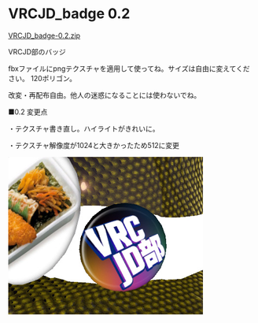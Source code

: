 # VRCJD_badge 0.2


<a href="https://github.com/noriben327/VRCJD_badge/releases/download/0.2/VRCJD_badge-0.2.zip
">VRCJD_badge-0.2.zip</a>

VRCJD部のバッジ

fbxファイルにpngテクスチャを適用して使ってね。サイズは自由に変えてください。
120ポリゴン。

改変・再配布自由。他人の迷惑になることには使わないでね。


■0.2 変更点

・テクスチャ書き直し。ハイライトがきれいに。

・テクスチャ解像度が1024と大きかったため512に変更

<img src="https://raw.githubusercontent.com/noriben327/VRCJD_badge/master/vrcjd_sample.jpg">

